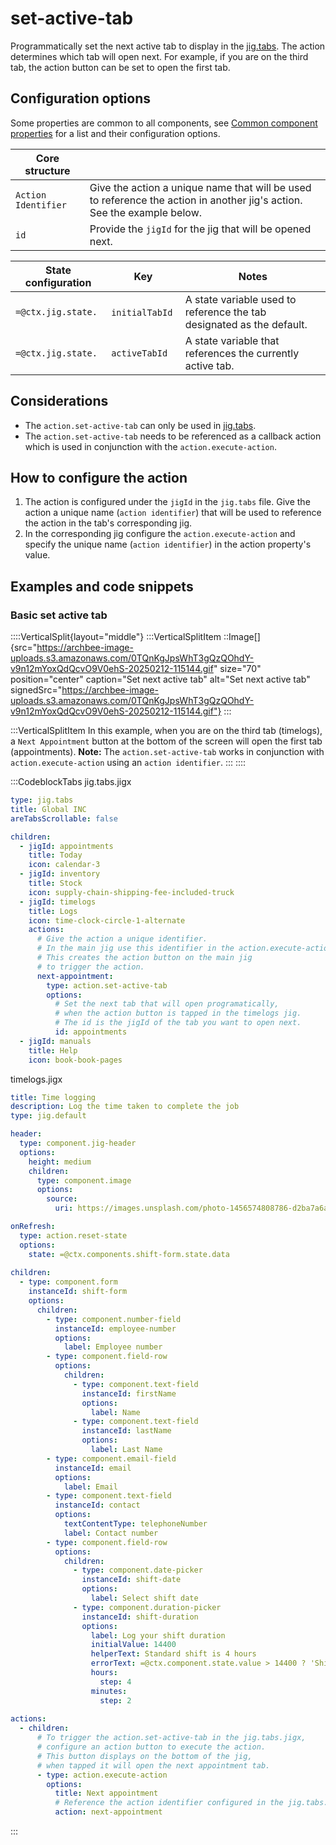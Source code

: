 # set-active-tab

Programmatically set the next active tab to display in the [jig.tabs](<./../Jig Types/jig_tabs.md>). The action determines which tab will open next. For example, if you are on the third tab, the action button can be set to open the first tab.

## Configuration options

Some properties are common to all components, see [Common component properties](docId\:LLnTD-rxe8FmH7WpC5cZb) for a list and their configuration options.

| **Core structure**  |                                                                                                                         |
| ------------------- | ----------------------------------------------------------------------------------------------------------------------- |
| `Action Identifier` | Give the action a unique name that will be used to reference the action in another jig's action. See the example below. |
| `id`                | Provide the `jigId` for the jig that will be opened next.                                                               |

| **State configuration** | **Key**         | **Notes**                                                             |
| ----------------------- | --------------- | --------------------------------------------------------------------- |
| `=@ctx.jig.state.`      | `initialTabId`  | A state variable used to reference the tab designated as the default. |
| `=@ctx.jig.state.`      | `activeTabId`   | A state variable that references the currently active tab.            |

## Considerations

- The `action.set-active-tab` can only be used in [jig.tabs](<./../Jig Types/jig_tabs.md>).
- The `action.set-active-tab` needs to be referenced as a callback action which is used in conjunction with the `action.execute-action`.

## How to configure the action

1. The action is configured under the `jigId` in the `jig.tabs` file. Give the action a unique name (`action identifier`) that will be used to reference the action in the tab's corresponding jig.
2. In the corresponding jig configure the `action.execute-action` and specify the unique name (`action identifier`)  in the action property's value.

## Examples and code snippets

### Basic set active tab

::::VerticalSplit{layout="middle"}
:::VerticalSplitItem
::Image[]{src="https://archbee-image-uploads.s3.amazonaws.com/0TQnKgJpsWhT3gQzQOhdY-v9n12mYoxQdQcvO9V0ehS-20250212-115144.gif" size="70" position="center" caption="Set next active tab" alt="Set next active tab" signedSrc="https://archbee-image-uploads.s3.amazonaws.com/0TQnKgJpsWhT3gQzQOhdY-v9n12mYoxQdQcvO9V0ehS-20250212-115144.gif"}
:::

:::VerticalSplitItem
In this example, when you are on the third tab (timelogs), a `Next Appointment` button at the bottom of the screen will open the first tab (appointments).
**Note:** The `action.set-active-tab` works in conjunction with `action.execute-action` using an `action identifier`.
:::
::::

:::CodeblockTabs
jig.tabs.jigx

```yaml
type: jig.tabs
title: Global INC
areTabsScrollable: false

children:
  - jigId: appointments
    title: Today
    icon: calendar-3
  - jigId: inventory
    title: Stock
    icon: supply-chain-shipping-fee-included-truck
  - jigId: timelogs
    title: Logs
    icon: time-clock-circle-1-alternate    
    actions:
      # Give the action a unique identifier. 
      # In the main jig use this identifier in the action.execute-action.
      # This creates the action button on the main jig 
      # to trigger the action.
      next-appointment: 
        type: action.set-active-tab
        options:
          # Set the next tab that will open programatically,
          # when the action button is tapped in the timelogs jig.
          # The id is the jigId of the tab you want to open next.   
          id: appointments
  - jigId: manuals
    title: Help   
    icon: book-book-pages
```

timelogs.jigx

```yaml
title: Time logging
description: Log the time taken to complete the job
type: jig.default

header:
  type: component.jig-header
  options:
    height: medium
    children:
      type: component.image
      options:
        source:
          uri: https://images.unsplash.com/photo-1456574808786-d2ba7a6aa654?w=500&auto=format&fit=crop&q=60&ixlib=rb-4.0.3&ixid=M3wxMjA3fDB8MHxzZWFyY2h8N3x8dGltZSUyMGxvZ3xlbnwwfHwwfHx8Mg%3D%3D

onRefresh: 
  type: action.reset-state
  options:
    state: =@ctx.components.shift-form.state.data
    
children:
  - type: component.form
    instanceId: shift-form
    options:
      children:
        - type: component.number-field
          instanceId: employee-number
          options:
            label: Employee number
        - type: component.field-row
          options:
            children:
              - type: component.text-field
                instanceId: firstName
                options:
                  label: Name
              - type: component.text-field
                instanceId: lastName
                options:
                  label: Last Name   
        - type: component.email-field  
          instanceId: email
          options:
            label: Email  
        - type: component.text-field
          instanceId: contact
          options:
            textContentType: telephoneNumber
            label: Contact number
        - type: component.field-row
          options:
            children:
              - type: component.date-picker
                instanceId: shift-date
                options:
                  label: Select shift date 
              - type: component.duration-picker
                instanceId: shift-duration
                options:
                  label: Log your shift duration
                  initialValue: 14400
                  helperText: Standard shift is 4 hours 
                  errorText: =@ctx.component.state.value > 14400 ? 'Shift time needs approval':'' 
                  hours:
                    step: 4
                  minutes:
                    step: 2  
                    
actions:
  - children:
      # To trigger the action.set-active-tab in the jig.tabs.jigx,
      # configure an action button to execute the action.
      # This button displays on the bottom of the jig,
      # when tapped it will open the next appointment tab. 
      - type: action.execute-action
        options:
          title: Next appointment
          # Reference the action identifier configured in the jig.tabs.
          action: next-appointment            
```
:::

